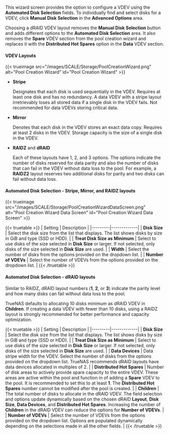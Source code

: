 &NewLine;

This wizard screen provides the option to configure a VDEV using the **Automated Disk Selection** fields.
To individually find and select disks for a VDEV, click **Manual Disk Selection** in the **Advanced Options** area.

Choosing a dRAID VDEV layout removes the **Manual Disk Selection** button and adds different options to the **Automated Disk Selection** area.
It also removes the **Spare** VDEV section from the pool creation wizard and replaces it with the **Distributed Hot Spares** option in the **Data** VDEV section.

#### VDEV Layouts

{{< trueimage src="/images/SCALE/Storage/PoolCreationWizard.png" alt="Pool Creation Wizard" id="Pool Creation Wizard" >}}

* **Stripe**

  Designates that each disk is used sequentially in the VDEV.
  Requires at least one disk and has no redundancy.
  A data VDEV with a stripe layout irretrievably loses all stored data if a single disk in the VDEV fails.
  Not recommended for data VDEVs storing critical data.

* **Mirror**

  Denotes that each disk in the VDEV stores an exact data copy.
  Requires at least 2 disks in the VDEV.
  Storage capacity is the size of a single disk in the VDEV.

* **RAIDZ** and **dRAID**

  Each of these layouts have 1, 2, and 3 options.
  The options indicate the number of disks reserved for data parity and also the number of disks that can fail in the VDEV without data loss to the pool.
  For example, a **RAIDZ2** layout reserves two additional disks for parity and two disks can fail without data loss.

#### Automated Disk Selection - Stripe, Mirror, and RAIDZ layouts

{{< trueimage src="/images/SCALE/Storage/PoolCreationWizardDataScreen.png" alt="Pool Creation Wizard Data Screen" id="Pool Creation Wizard Data Screen" >}}

{{< truetable >}}
| Setting | Description |
|---------|-------------|
| **Disk Size** | Select the disk size from the list that displays. The list shows disks by size in GiB and type (SSD or HDD). |
| **Treat Disk Size as Minimum** | Select to use disks of the size selected in **Disk Size** or larger. If not selected, only disks of the size selected in **Disk Size** are used. |
| **Width** | Select the number of disks from the options provided on the dropdown list. |
| **Number of VDEVs** | Select the number of VDEVs from the options provided on the dropdown list. |
{{< /truetable >}}

#### Automated Disk Selection - dRAID layouts

Similar to RAIDZ, dRAID layout numbers (**1**, **2**, or **3**) indicate the parity level and how many disks can fail without data loss to the pool.

TrueNAS defaults to allocating 10 disks minimum as dRAID VDEV in **Children**.
If creating a data VDEV with fewer than 10 disks, using a RAIDZ layout is strongly recommended for better performance and capacity optimization.

{{< truetable >}}
| Setting | Description |
|---------|-------------|
| **Disk Size** | Select the disk size from the list that displays. The list shows disks by size in GiB and type (SSD or HDD). |
| **Treat Disk Size as Minimum** | Select to use disks of the size selected in **Disk Size** or larger. If not selected, only disks of the size selected in **Disk Size** are used. |
| **Data Devices** | Data stripe width for the VDEV. Select the number of disks from the options provided on the dropdown list. TrueNAS recommends dRAID layouts have data devices allocated in multiples of 2. |
| **Distributed Hot Spares** | Number of disk areas to actively provide spare capacity to the entire VDEV. These areas are active within the pool and function in of adding a **Spare** VDEV to the pool. It is recommended to set this to at least **1**. The **Distributed Hot Spares** number cannot be modified after the pool is created. |
| **Children** | The total number of disks to allocate in the dRAID VDEV. The field selection and options update dynamically based on the chosen dRAID **Layout**, **Disk Size**, **Data Devices**, and **Distributed Hot Spares**. Increasing the number of **Children** in the dRAID VDEV can reduce the options for **Number of VDEVs**. |
| **Number of VDEVs** | Select the number of VDEVs from the options provided on the dropdown list. Options are populated dynamically depending on the selections made in all the other fields. |
{{< /truetable >}}
